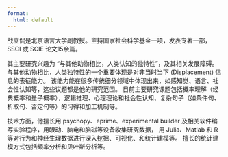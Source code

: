 ```yaml
---
format:
  html: default
---
```


战立侃是北京语言大学副教授。主持国家社会科学基金一项，发表专著一部，SSCI 或 SCIE 论文15余篇。

其主要研究兴趣为 “与其他动物相比，人类认知的独特性”，及其相关发展障碍。
与其他动物相比，人类独特性的一个重要体现是对非当时当下 (Displacement) 信息的表征能力。
该能力能在很多传统细分领域中体现出来，如感知觉、语言、社会性认知等，这些议题都是他的研究范围。
目前主要研究课题包括概率理解（经典概率和量子概率），逻辑推理、心理理论和社会性认知、复杂句子（如条件句、析取句、否定句等）的习得和加工机制等。

技术方面，他擅长用 psychopy、eprime、experimental builder 及相关软件编写实验程序，用眼动、脑电和脑磁等设备收集研究数据，
用 Julia、Matlab 和 R 等对行为和神经生理数据进行深入挖掘、可视化、和统计建模等。
擅长的统计建模方式包括频率分析和贝叶斯分析等。
